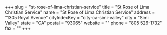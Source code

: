 +++
slug = "st-rose-of-lima-christian-service"
title = "St Rose of Lima Christian Service"
name = "St Rose of Lima Christian Service"
address = "1305 Royal Avenue"
cityIndexKey = "city-ca-simi-valley"
city = "Simi Valley"
state = "CA"
postal = "93065"
website = ""
phone = "805 526-1732"
fax = ""
+++
